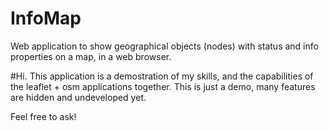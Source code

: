 # InfoMap
Web application to show geographical objects (nodes) with status and info properties on a map, in a web browser.

#Hi.
This application is a demostration of my skills, and the capabilities of the leaflet + osm applications together. This is just a demo, many features are hidden and undeveloped yet.

Feel free to ask!
